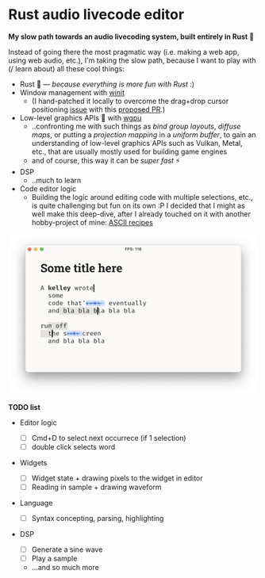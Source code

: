 # Rust audio livecode editor

**My slow path towards an audio livecoding system, built entirely in Rust 🦀**

Instead of going there the most pragmatic way (i.e. making a web app, using web audio, etc.), I'm taking the slow path, because I want to play with (/ learn about) all these cool things:

- Rust 🦀 — _because everything is more fun with Rust_ :)
- Window management with [winit](https://github.com/rust-windowing/winit)
  - (I hand-patched it locally to overcome the drag+drop cursor positioning [issue](https://github.com/rust-windowing/winit/issues/1550) with this [proposed PR](https://github.com/rust-windowing/winit/pull/2615).)
- Low-level graphics APIs 🌈 with [wgpu](https://wgpu.rs/)
  - ..confronting me with such things as _bind group layouts_, _diffuse maps_, or putting a _projection mapping_ in a _uniform buffer_, to gain an understanding of low-level graphics APIs such as Vulkan, Metal, etc., that are usually mostly used for building game engines
  - and of course, this way it can be _super fast_ ⚡️
- DSP
  - ..much to learn
- Code editor logic
  - Building the logic around editing code with multiple selections, etc., is quite challenging but fun on its own :P I decided that I might as well make this deep-dive, after I already touched on it with another hobby-project of mine: [ASCII recipes](https://asciirecip.es/)

![](pics/drawing_waveforms.png)

**TODO list**

- Editor logic

  - [ ] Cmd+D to select next occurrece (if 1 selection)
  - [ ] double click selects word

- Widgets

  - [ ] Widget state + drawing pixels to the widget in editor
  - [ ] Reading in sample + drawing waveform

- Language

  - [ ] Syntax concepting, parsing, highlighting

- DSP
  - [ ] Generate a sine wave
  - [ ] Play a sample
  - ...and so much more
